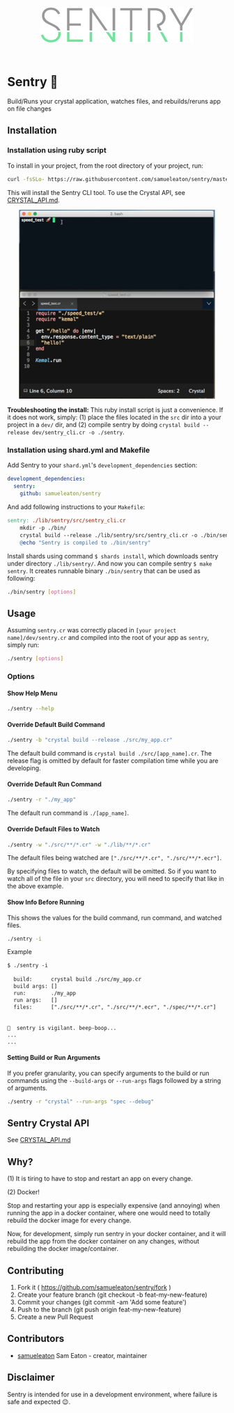 <br>
<p align="center">
<img width="350" title="cubbie" alt="cubbie!" src="https://raw.githubusercontent.com/samueleaton/design/master/sentry.png">
</p>
<br>

# Sentry 🤖

Build/Runs your crystal application, watches files, and rebuilds/reruns app on file changes

## Installation

### Installation using ruby script

To install in your project, from the root directory of your project, run:
```bash
curl -fsSLo- https://raw.githubusercontent.com/samueleaton/sentry/master/install.rb | ruby
```

This will install the Sentry CLI tool. To use the Crystal API, see [CRYSTAL_API.md](./CRYSTAL_API.md).

<p align="center">
  <img width="450" title="sentry" alt="sentry" src="https://raw.githubusercontent.com/samueleaton/design/master/sentry.gif" />
</p>

**Troubleshooting the install:** This ruby install script is just a convenience. If it does not work, simply: (1) place the files located in the `src` dir into a your project in a `dev/` dir, and (2) compile sentry by doing `crystal build --release dev/sentry_cli.cr -o ./sentry`.


### Installation using shard.yml and Makefile

Add Sentry to your `shard.yml`'s `development_dependencies` section:

```yml
development_dependencies:
  sentry:
    github: samueleaton/sentry
```

And add following instructions to your `Makefile`:

```Makefile
sentry: ./lib/sentry/src/sentry_cli.cr
	mkdir -p ./bin/
	crystal build --release ./lib/sentry/src/sentry_cli.cr -o ./bin/sentry
	@echo "Sentry is compiled to ./bin/sentry"
```

Install shards using command `$ shards install`, which downloads sentry under directory `./lib/sentry/`. And now you can compile sentry `$ make sentry`. It creates runnable binary `./bin/sentry` that can be used as following:

```bash
./bin/sentry [options]
```

## Usage

Assuming `sentry.cr` was correctly placed in `[your project name]/dev/sentry.cr` and compiled into the root of your app as `sentry`, simply run:

```bash
./sentry [options]
```

### Options

#### Show Help Menu

```bash
./sentry --help
```

#### Override Default Build Command

```bash
./sentry -b "crystal build --release ./src/my_app.cr"
```

The default build command is `crystal build ./src/[app_name].cr`. The release flag is omitted by default for faster compilation time while you are developing.

#### Override Default Run Command

```bash
./sentry -r "./my_app"
```

The default run command is `./[app_name]`.

#### Override Default Files to Watch

```bash
./sentry -w "./src/**/*.cr" -w "./lib/**/*.cr"
```

The default files being watched are `["./src/**/*.cr", "./src/**/*.ecr"]`.

By specifying files to watch, the default will be omitted. So if you want to watch all of the file in your `src` directory, you will need to specify that like in the above example.

#### Show Info Before Running

This shows the values for the build command, run command, and watched files.

```bash
./sentry -i
```

Example
```
$ ./sentry -i

  build:      crystal build ./src/my_app.cr
  build args: []
  run:        ./my_app
  run args:   []
  files:      ["./src/**/*.cr", "./src/**/*.ecr", "./spec/**/*.cr"]


🤖  sentry is vigilant. beep-boop...
...
...
```

#### Setting Build or Run Arguments

If you prefer granularity, you can specify arguments to the build or run commands using the `--build-args` or `--run-args` flags followed by a string of arguments.

```bash
./sentry -r "crystal" --run-args "spec --debug"
```

## Sentry Crystal API

See [CRYSTAL_API.md](./CRYSTAL_API.md)

## Why?
(1) It is tiring to have to stop and restart an app on every change.

(2) Docker!

Stop and restarting your app is especially expensive (and annoying) when running the app in a docker container, where one would need to totally rebuild the docker image for every change.

Now, for development, simply run sentry in your docker container, and it will rebuild the app from the docker container on any changes, without rebuilding the docker image/container.

## Contributing

1. Fork it ( https://github.com/samueleaton/sentry/fork )
2. Create your feature branch (git checkout -b feat-my-new-feature)
3. Commit your changes (git commit -am 'Add some feature')
4. Push to the branch (git push origin feat-my-new-feature)
5. Create a new Pull Request

## Contributors

- [samueleaton](https://github.com/samueleaton) Sam Eaton - creator, maintainer

## Disclaimer

Sentry is intended for use in a development environment, where failure is safe and expected 😉.
